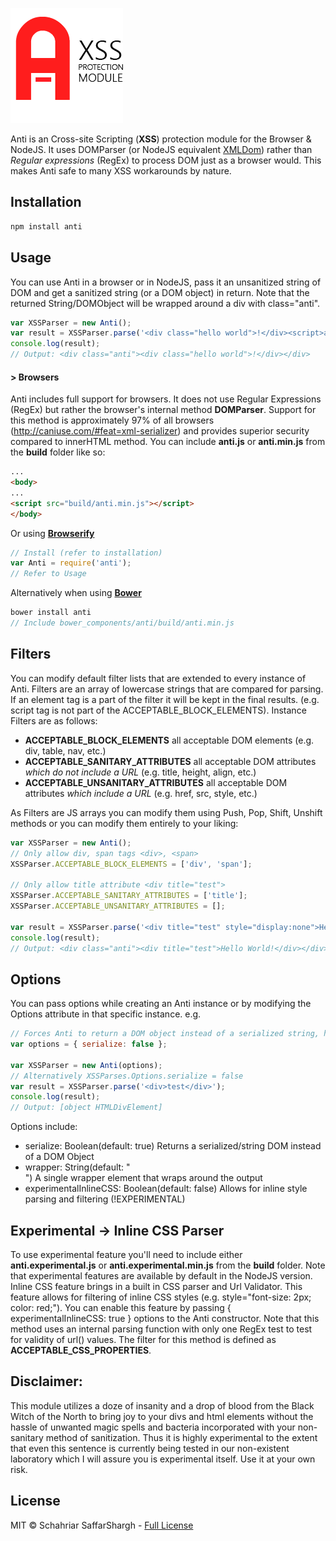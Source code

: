 ![Anti](https://raw.githubusercontent.com/schahriar/anti/master/Anti.png)

Anti is an Cross-site Scripting (**XSS**) protection module for the Browser & NodeJS. It uses DOMParser (or NodeJS equivalent [XMLDom](https://github.com/jindw/xmldom)) rather than *Regular expressions* (RegEx) to process DOM just as a browser would. This makes Anti safe to many XSS workarounds by nature.

## Installation
```javascript
npm install anti
```

## Usage
You can use Anti in a browser or in NodeJS, pass it an unsanitized string of DOM and get a sanitized string (or a DOM object) in return. Note that the returned String/DOMObject will be wrapped around a div with class="anti".
```javascript
var XSSParser = new Anti();
var result = XSSParser.parse('<div class="hello world">!</div><script>alert("xss")</script>');
console.log(result);
// Output: <div class="anti"><div class="hello world">!</div></div>
```
#### > Browsers
Anti includes full support for browsers. It does not use Regular Expressions (RegEx) but rather the browser's internal method **DOMParser**. Support for this method is approximately 97% of all browsers (http://caniuse.com/#feat=xml-serializer) and provides superior security compared to innerHTML method. You can include **anti.js** or **anti.min.js** from the **build** folder like so:
```html
...
<body>
...
<script src="build/anti.min.js"></script>
</body>
```
Or using [**Browserify**](http://browserify.org/)
```javascript
// Install (refer to installation)
var Anti = require('anti');
// Refer to Usage
```
Alternatively when using [**Bower**](http://bower.io/)
```javascript
bower install anti
// Include bower_components/anti/build/anti.min.js
```

## Filters
You can modify default filter lists that are extended to every instance of Anti. Filters are an array of lowercase strings that are compared for parsing. If an element tag is a part of the filter it will be kept in the final results. (e.g. script tag is not part of the ACCEPTABLE_BLOCK_ELEMENTS). Instance Filters are as follows:
- **ACCEPTABLE_BLOCK_ELEMENTS** all acceptable DOM elements (e.g. div, table, nav, etc.)
- **ACCEPTABLE_SANITARY_ATTRIBUTES** all acceptable DOM attributes *which do not include a URL* (e.g. title, height, align, etc.)
- **ACCEPTABLE_UNSANITARY_ATTRIBUTES** all acceptable DOM attributes *which include a URL* (e.g. href, src, style, etc.)

As Filters are JS arrays you can modify them using Push, Pop, Shift, Unshift methods or you can modify them entirely to your liking:

```javascript
var XSSParser = new Anti();
// Only allow div, span tags <div>, <span>
XSSParser.ACCEPTABLE_BLOCK_ELEMENTS = ['div', 'span'];

// Only allow title attribute <div title="test">
XSSParser.ACCEPTABLE_SANITARY_ATTRIBUTES = ['title'];
XSSParser.ACCEPTABLE_UNSANITARY_ATTRIBUTES = [];

var result = XSSParser.parse('<div title="test" style="display:none">Hello World!</div><section>This will be excluded</section>');
console.log(result);
// Output: <div class="anti"><div title="test">Hello World!</div></div>
```

## Options
You can pass options while creating an Anti instance or by modifying the Options attribute in that specific instance.
e.g.
```javascript
// Forces Anti to return a DOM object instead of a serialized string, hence you will be able to directly append the output
var options = { serialize: false };

var XSSParser = new Anti(options);
// Alternatively XSSParses.Options.serialize = false
var result = XSSParser.parse('<div>test</div>');
console.log(result);
// Output: [object HTMLDivElement]
```
Options include:
- serialize: Boolean(default: true) Returns a serialized/string DOM instead of a DOM Object
- wrapper: String(default: "<div class='anti'></div>") A single wrapper element that wraps around the output
- experimentalInlineCSS: Boolean(default: false) Allows for inline style parsing and filtering (!EXPERIMENTAL)

## Experimental -> Inline CSS Parser
To use experimental feature you'll need to include either **anti.experimental.js** or **anti.experimental.min.js** from the **build** folder. Note that experimental features are available by default in the NodeJS version. Inline CSS feature brings in a built in CSS parser and Url Validator. This feature allows for filtering of inline CSS styles (e.g. style="font-size: 2px; color: red;"). You can enable this feature by passing { experimentalInlineCSS: true } options to the Anti constructor. Note that this method uses an internal parsing function with only one RegEx test to test for validity of url() values. The filter for this method is defined as **ACCEPTABLE_CSS_PROPERTIES**.

## Disclaimer:
This module utilizes a doze of insanity and a drop of blood from the Black Witch of the North to bring joy to your divs and html elements without the hassle of unwanted magic spells and bacteria incorporated with your non-sanitary method of sanitization. Thus it is highly experimental to the extent that even this sentence is currently being tested in our non-existent laboratory which I will assure you is experimental itself. Use it at your own risk.

## License
MIT &copy; Schahriar SaffarShargh - [Full License](https://github.com/schahriar/anti/blob/master/README.md)